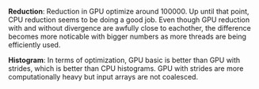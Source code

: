 **Reduction**: Reduction in GPU optimize around 100000. Up until that point, CPU reduction seems to be doing a good job. Even though GPU reduction with and without divergence are awfully close to eachother, the difference becomes more noticable with bigger numbers as more threads are being efficiently used.

**Histogram**: In terms of optimization, GPU basic is better than GPU with strides, which is better than CPU histograms. GPU with strides are more computationally heavy but input arrays are not coalesced.
